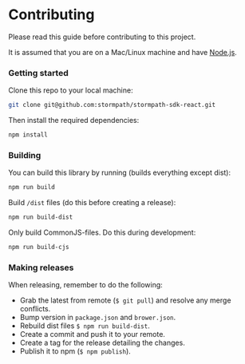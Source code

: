 # Contributing

Please read this guide before contributing to this project.

It is assumed that you are on a Mac/Linux machine and
have [Node.js](http://nodejs.org).

### Getting started

Clone this repo to your local machine:

```bash
git clone git@github.com:stormpath/stormpath-sdk-react.git
```

Then install the required dependencies:

```bash
npm install
```

### Building

You can build this library by running (builds everything except dist):

```bash
npm run build
```

Build `/dist` files (do this before creating a release):

```bash
npm run build-dist
```

Only build CommonJS-files. Do this during development:

```bash
npm run build-cjs
```

### Making releases

When releasing, remember to do the following:

* Grab the latest from remote (`$ git pull`) and resolve any merge conflicts.
* Bump version in `package.json` and `brower.json`.
* Rebuild dist files `$ npm run build-dist`.
* Create a commit and push it to your remote.
* Create a tag for the release detailing the changes.
* Publish it to npm (`$ npm publish`).